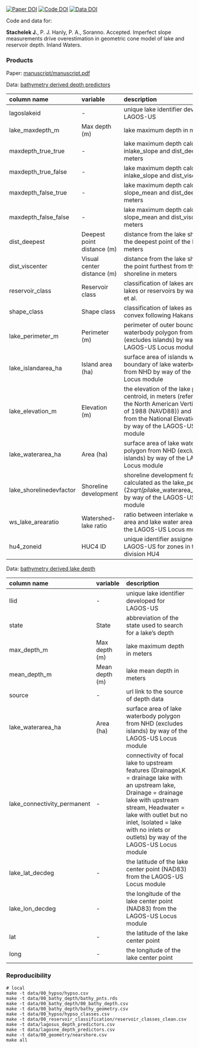 
<!-- README.md is generated from README.Rmd. Please edit that file -->

[![Paper
DOI](https://img.shields.io/badge/Paper-DOI-blue.svg)](https://doi.org)
[![Code
DOI](https://img.shields.io/badge/Code-DOI-blue.svg)](https://doi.org/)
[![Data
DOI](https://img.shields.io/badge/Data-10.6084/m9.figshare.12722246-blue.svg)](https://doi.org/10.6084/m9.figshare.12722246)

<!--- [![Docker Build](https://img.shields.io/badge/Docker%20Image-jsta/bathymetry-green.svg)](https://cloud.docker.com/repository/docker/jsta/bathymetry) --->

Code and data for:

**Stachelek J.**, P. J. Hanly, P. A., Soranno. Accepted. Imperfect slope
measurements drive overestimation in geometric cone model of lake and
reservoir depth. Inland Waters.

### Products

Paper: [manuscript/manuscript.pdf](manuscript/manuscript.pdf)

Data: [bathymetry derived depth predictors](data/depth_predictors.csv)

| column name             | variable                   | description                                                                                                                                                                                                   |
|:------------------------|:---------------------------|:--------------------------------------------------------------------------------------------------------------------------------------------------------------------------------------------------------------|
| lagoslakeid             | \-                         | unique lake identifier developed for LAGOS-US                                                                                                                                                                 |
| lake_maxdepth_m         | Max depth (m)              | lake maximum depth in meters                                                                                                                                                                                  |
| maxdepth_true_true      | \-                         | lake maximum depth calculated from inlake_slope and dist_deepest in meters                                                                                                                                    |
| maxdepth_true_false     | \-                         | lake maximum depth calculated from inlake_slope and dist_viscenter                                                                                                                                            |
| maxdepth_false_true     | \-                         | lake maximum depth calculated from slope_mean and dist_deepest in meters                                                                                                                                      |
| maxdepth_false_false    | \-                         | lake maximum depth calculated from slope_mean and dist_viscenter in meters                                                                                                                                    |
| dist_deepest            | Deepest point distance (m) | distance from the lake shoreline to the deepest point of the lake in meters                                                                                                                                   |
| dist_viscenter          | Visual center distance (m) | distance from the lake shoreline to the point furthest from the lake shoreline in meters                                                                                                                      |
| reservoir_class         | Reservoir class            | classification of lakes are natural lakes or reservoirs by way of Polus et al.                                                                                                                                |
| shape_class             | Shape class                | classification of lakes as concave or convex following Hakanson (1977)                                                                                                                                        |
| lake_perimeter_m        | Perimeter (m)              | perimeter of outer boundary of lake waterbody polygon from the NHD (excludes islands) by way of the LAGOS-US Locus module                                                                                     |
| lake_islandarea_ha      | Island area (ha)           | surface area of islands within outer boundary of lake waterbody polygon from NHD by way of the LAGOS-US Locus module                                                                                          |
| lake_elevation_m        | Elevation (m)              | the elevation of the lake polygon centroid, in meters (referenced to the North American Vertical Datum of 1988 (NAVD88)) and obtained from the National Elevation Dataset by way of the LAGOS-US Locus module |
| lake_waterarea_ha       | Area (ha)                  | surface area of lake waterbody polygon from NHD (excludes islands) by way of the LAGOS-US Locus module                                                                                                        |
| lake_shorelinedevfactor | Shoreline development      | shoreline development factor calculated as the lake_perimeter_m / (2*sqrt(pi*lake_waterarea_ha\*10000)) by way of the LAGOS-US Locus module                                                                   |
| ws_lake_arearatio       | Watershed-lake ratio       | ratio between interlake watershed area and lake water area by way of the LAGOS-US Locus module                                                                                                                |
| hu4_zoneid              | HUC4 ID                    | unique identifier assigned by LAGOS-US for zones in the spatial division HU4                                                                                                                                  |

Data: [bathymetry derived lake
depth](data/00_bathy_depth/00_bathy_depth.csv)

| column name                 | variable       | description                                                                                                                                                                                                                                                                 |
|:----------------------------|:---------------|:----------------------------------------------------------------------------------------------------------------------------------------------------------------------------------------------------------------------------------------------------------------------------|
| llid                        | \-             | unique lake identifier developed for LAGOS-US                                                                                                                                                                                                                               |
| state                       | State          | abbreviation of the state used to search for a lake’s depth                                                                                                                                                                                                                 |
| max_depth_m                 | Max depth (m)  | lake maximum depth in meters                                                                                                                                                                                                                                                |
| mean_depth_m                | Mean depth (m) | lake mean depth in meters                                                                                                                                                                                                                                                   |
| source                      | \-             | url link to the source of depth data                                                                                                                                                                                                                                        |
| lake_waterarea_ha           | Area (ha)      | surface area of lake waterbody polygon from NHD (excludes islands) by way of the LAGOS-US Locus module                                                                                                                                                                      |
| lake_connectivity_permanent | \-             | connectivity of focal lake to upstream features (DrainageLK = drainage lake with an upstream lake, Drainage = drainage lake with upstream stream, Headwater = lake with outlet but no inlet, Isolated = lake with no inlets or outlets) by way of the LAGOS-US Locus module |
| lake_lat_decdeg             | \-             | the latitude of the lake center point (NAD83) from the LAGOS-US Locus module                                                                                                                                                                                                |
| lake_lon_decdeg             | \-             | the longitude of the lake center point (NAD83) from the LAGOS-US Locus module                                                                                                                                                                                               |
| lat                         | \-             | the latitude of the lake center point                                                                                                                                                                                                                                       |
| long                        | \-             | the longitude of the lake center point                                                                                                                                                                                                                                      |

### Reproducibility

``` shell
# local
make -t data/00_hypso/hypso.csv
make -t data/00_bathy_depth/bathy_pnts.rds
make -t data/00_bathy_depth/00_bathy_depth.csv
make -t data/00_bathy_depth/bathy_geometry.csv
make -t data/00_hypso/hypso_classes.csv
make -t data/00_reservoir_classification/reservoir_classes_clean.csv
make -t data/lagosus_depth_predictors.csv
make -t data/lagosne_depth_predictors.csv
make -t data/00_geometry/nearshore.csv
make all
```

<!--- ```shell --->
<!--- # TODO: docker --->
<!--- ``` --->
